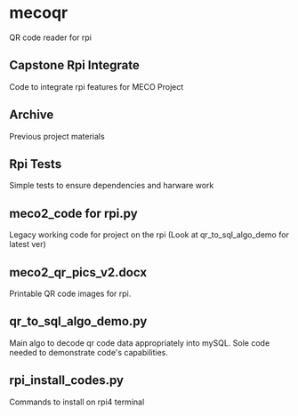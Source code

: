 # mecoqr
QR code reader for rpi

## Capstone Rpi Integrate
Code to integrate rpi features for MECO Project

## Archive
Previous project materials

## Rpi Tests
Simple tests to ensure dependencies and harware work

## meco2_code for rpi.py
Legacy working code for project on the rpi (Look at qr_to_sql_algo_demo for latest ver)

## meco2_qr_pics_v2.docx
Printable QR code images for rpi.

## qr_to_sql_algo_demo.py
Main algo to decode qr code data appropriately into mySQL. Sole code needed to demonstrate code's capabilities.

## rpi_install_codes.py
Commands to install on rpi4 terminal